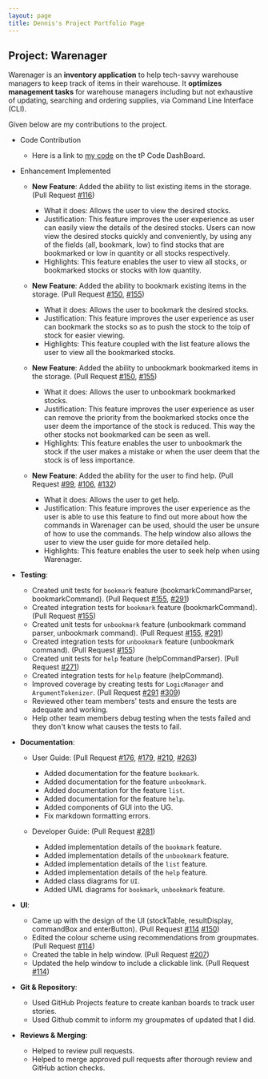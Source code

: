 ```yaml
---
layout: page
title: Dennis's Project Portfolio Page
---
```


## Project: Warenager

Warenager is an **inventory application** to help tech-savvy warehouse managers to keep track of items in their warehouse.
It **optimizes management tasks** for warehouse managers including but not exhaustive of updating,
searching and ordering supplies, via Command Line Interface (CLI).

Given below are my contributions to the project.
* Code Contribution
  * Here is a link to [my code](https://nus-cs2103-ay2021s1.github.io/tp-dashboard/#breakdown=true&search=dennis&sort=groupTitle&sortWithin=title&since=2020-08-14&timeframe=commit&mergegroup=&groupSelect=groupByRepos&checkedFileTypes=docs~functional-code~test-code~other&tabOpen=true&tabType=authorship&tabAuthor=AudreyFelicio&tabRepo=AY2021S1-CS2103T-T15-3%2Ftp%5Bmaster%5D&authorshipIsMergeGroup=false&authorshipFileTypes=docs~functional-code~test-code~other) 
  on the tP Code DashBoard.

* Enhancement Implemented
    * **New Feature**: Added the ability to list existing items in the storage. (Pull Request 
    [#116](https://github.com/AY2021S1-CS2103T-T15-3/tp/pull/116))
      * What it does: Allows the user to view the desired stocks.
      * Justification: This feature improves the user experience as user can easily view the details of the desired
      stocks. Users can now view the desired stocks quickly and conveniently,
      by using any of the fields (all, bookmark, low) to find stocks that are bookmarked or low in quantity or all stocks
      respectively. 
      * Highlights: This feature enables the user to view all stocks, or bookmarked stocks or stocks with low quantity. <br>
      
    * **New Feature**: Added the ability to bookmark existing items in the storage. (Pull Request 
    [#150](https://github.com/AY2021S1-CS2103T-T15-3/tp/pull/150),
    [#155](https://github.com/AY2021S1-CS2103T-T15-3/tp/pull/155))
      * What it does: Allows the user to bookmark the desired stocks.
      * Justification: This feature improves the user experience as user can bookmark the stocks so as to push the stock
      to the toip of stock for easier viewing.
      * Highlights: This feature coupled with the list feature allows the user to view all the bookmarked stocks. <br>
      
    * **New Feature**: Added the ability to unbookmark bookmarked items in the storage. (Pull Request 
    [#150](https://github.com/AY2021S1-CS2103T-T15-3/tp/pull/150),
    [#155](https://github.com/AY2021S1-CS2103T-T15-3/tp/pull/155))
      * What it does: Allows the user to unbookmark bookmarked stocks.
      * Justification: This feature improves the user experience as user can remove the priority from the bookmarked stocks
      once the user deem the importance of the stock is reduced. This way the other stocks not bookmarked 
      can be seen as well.
      * Highlights: This feature enables the user to unbookmark the stock if the user makes a mistake or when the user
      deem that the stock is of less importance.  <br>
      
    * **New Feature**: Added the ability for the user to find help. (Pull Request 
    [#99](https://github.com/AY2021S1-CS2103T-T15-3/tp/pull/99), 
    [#106](https://github.com/AY2021S1-CS2103T-T15-3/tp/pull/106), 
    [#132](https://github.com/AY2021S1-CS2103T-T15-3/tp/pull/132))
      * What it does: Allows the user to get help.
      * Justification: This feature improves the user experience as the user is able to use this feature to find out more
      about how the commands in Warenager can be used, should the user be unsure of how to use the commands. The help 
      window also allows the user to view the user guide for more detailed help.
      * Highlights: This feature enables the user to seek help when using Warenager.  <br>

* **Testing**:
  * Created unit tests for `bookmark` feature (bookmarkCommandParser, bookmarkCommand). (Pull Request 
  [#155](https://github.com/AY2021S1-CS2103T-T15-3/tp/pull/155),
  [#291](https://github.com/AY2021S1-CS2103T-T15-3/tp/pull/291))
  * Created integration tests for `bookmark` feature (bookmarkCommand). (Pull Request 
  [#155](https://github.com/AY2021S1-CS2103T-T15-3/tp/pull/155))
  * Created unit tests for `unbookmark` feature (unbookmark command parser, unbookmark command). (Pull Request 
  [#155](https://github.com/AY2021S1-CS2103T-T15-3/tp/pull/155),
  [#291](https://github.com/AY2021S1-CS2103T-T15-3/tp/pull/291))
  * Created integration tests for `unbookmark` feature (unbookmark command). (Pull Request 
  [#155](https://github.com/AY2021S1-CS2103T-T15-3/tp/pull/155))
  * Created unit tests for `help` feature (helpCommandParser). (Pull Request 
  [#271](https://github.com/AY2021S1-CS2103T-T15-3/tp/pull/271))
  * Created integration tests for `help` feature (helpCommand).
  * Improved coverage by creating tests for `LogicManager` and `ArgumentTokenizer`. (Pull Request 
  [#291](https://github.com/AY2021S1-CS2103T-T15-3/tp/pull/291)
  [#309](https://github.com/AY2021S1-CS2103T-T15-3/tp/pull/309))
  * Reviewed other team members' tests and ensure the tests are adequate and working.
  * Help other team members debug testing when the tests failed and they don't know what causes the tests to fail. <br>

* **Documentation**:
  * User Guide: (Pull Request 
  [#176](https://github.com/AY2021S1-CS2103T-T15-3/tp/pull/176),
  [#179](https://github.com/AY2021S1-CS2103T-T15-3/tp/pull/179),
  [#210](https://github.com/AY2021S1-CS2103T-T15-3/tp/pull/210),
  [#263](https://github.com/AY2021S1-CS2103T-T15-3/tp/pull/263))
    * Added documentation for the feature `bookmark`.
    * Added documentation for the feature `unbookmark`.
    * Added documentation for the feature `list`.
    * Added documentation for the feature `help`.
    * Added components of GUI into the UG.
    * Fix markdown formatting errors. <br>

  * Developer Guide: (Pull Request [#281](https://github.com/AY2021S1-CS2103T-T15-3/tp/pull/281))
    * Added implementation details of the `bookmark` feature.
    * Added implementation details of the `unbookmark` feature.
    * Added implementation details of the `list` feature.
    * Added implementation details of the `help` feature.
    * Added class diagrams for `UI`.
    * Added UML diagrams for `bookmark`, `unbookmark` feature. <br>

* **UI**:
  * Came up with the design of the UI (stockTable, resultDisplay, commandBox and enterButton). (Pull Request 
  [#114](https://github.com/AY2021S1-CS2103T-T15-3/tp/pull/114)
  [#150](https://github.com/AY2021S1-CS2103T-T15-3/tp/pull/150))
  * Edited the colour scheme using recommendations from groupmates. (Pull Request 
  [#114](https://github.com/AY2021S1-CS2103T-T15-3/tp/pull/114))
  * Created the table in help window. (Pull Request 
  [#207](https://github.com/AY2021S1-CS2103T-T15-3/tp/pull/207))
  * Updated the help window to include a clickable link. (Pull Request
  [#114](https://github.com/AY2021S1-CS2103T-T15-3/tp/pull/114)) <br>
  
* **Git & Repository**:
    * Used GitHub Projects feature to create kanban boards to track user stories.
    * Used Github commit to inform my groupmates of updated that I did. <br>
    
* **Reviews & Merging**:
    * Helped to review pull requests.
    * Helped to merge approved pull requests after thorough review and GitHub action checks. <br>
